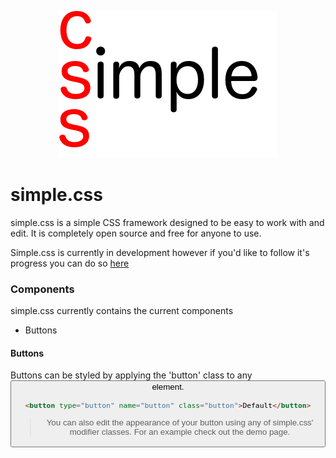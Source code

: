 <p align="center">
  <img src="logo.png">  
</p>

# simple.css
simple.css is a simple CSS framework designed to be easy to work with and edit. It is completely
open source and free for anyone to use.

Simple.css is currently in development however if you'd like to follow it's progress you can do so [here](http://cpdev.me/simple.css/)

### Components
simple.css currently contains the current components
* Buttons

#### Buttons
Buttons can be styled by applying the 'button' class to any <button> element.
```html
<button type="button" name="button" class="button">Default</button>
```

> You can also edit the appearance of your button using any of simple.css' modifier classes. For an example check out the demo page. 

